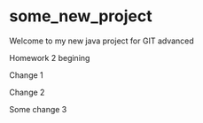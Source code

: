 # some_new_project

Welcome to my new java project for GIT advanced

Homework 2 begining

Change 1

Change 2

Some change 3

